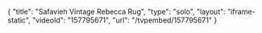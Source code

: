{
    "title": "Safavieh Vintage Rebecca Rug",
    "type": "solo",
    "layout": "iframe-static",
    "videoId": "157795671",
    "url": "\/tvpembed\/157795671"
}